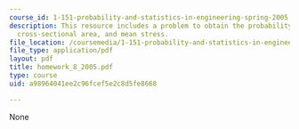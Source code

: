 ```yaml
---
course_id: 1-151-probability-and-statistics-in-engineering-spring-2005
description: This resource includes a problem to obtain the probability density function,
  cross-sectional area, and mean stress.
file_location: /coursemedia/1-151-probability-and-statistics-in-engineering-spring-2005/a98964041ee2c96fcef5e2c8d5fe8668_homework_8_2005.pdf
file_type: application/pdf
layout: pdf
title: homework_8_2005.pdf
type: course
uid: a98964041ee2c96fcef5e2c8d5fe8668

---
```

None